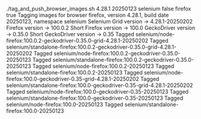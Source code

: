 ./tag_and_push_browser_images.sh 4.28.1 20250123 selenium false firefox true
Tagging images for browser firefox, version 4.28.1, build date 20250123, namespace selenium
Selenium Grid version -> 4.28.1-20250202
Firefox version -> 100.0.2
Short Firefox version -> 100.0
GeckoDriver version -> 0.35.0
Short GeckoDriver version -> 0.35
Tagged selenium/node-firefox:100.0.2-geckodriver-0.35.0-grid-4.28.1-20250202
Tagged selenium/standalone-firefox:100.0.2-geckodriver-0.35.0-grid-4.28.1-20250202
Tagged selenium/node-firefox:100.0.2-geckodriver-0.35.0-20250123
Tagged selenium/standalone-firefox:100.0.2-geckodriver-0.35.0-20250123
Tagged selenium/node-firefox:100.0.2-20250123
Tagged selenium/standalone-firefox:100.0.2-20250123
Tagged selenium/node-firefox:100.0-geckodriver-0.35-grid-4.28.1-20250202
Tagged selenium/standalone-firefox:100.0-geckodriver-0.35-grid-4.28.1-20250202
Tagged selenium/node-firefox:100.0-geckodriver-0.35-20250123
Tagged selenium/standalone-firefox:100.0-geckodriver-0.35-20250123
Tagged selenium/node-firefox:100.0-20250123
Tagged selenium/standalone-firefox:100.0-20250123
